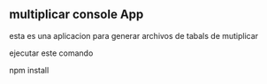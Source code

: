 

## multiplicar console App
esta es una aplicacion para generar archivos de tabals de mutiplicar 

ejecutar este comando

npm install